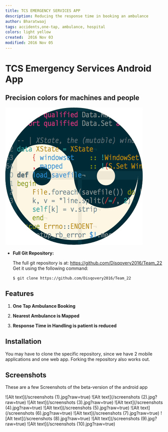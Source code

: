 ```yaml
---
title: TCS EMERGENCY SERVICES APP
description: Reducing the response time in booking an ambulance
author: Bharatwaaj
tags: accidents,one-tap, ambulance, hospital
colors: light yellow
created:  2016 Nov 03
modified: 2016 Nov 05
---
```


TCS Emergency Services Android App
==================================

## Precision colors for machines and people

[![solarized dualmode](https://github.com/altercation/solarized/raw/master/img/solarized-yinyang.png)](#features)


*   **Full Git Repository:**

    The full git repository is at: <https://github.com/Disqovery2016/Team_22>
    Get it using the following command:

        $ git clone https://github.com/Disqovery2016/Team_22


Features
--------

1. **One Tap Ambulance Booking**

2. **Nearest Ambulance is Mapped**

3. **Response Time in Handling is patient is reduced**

Installation
------------

You may have to clone the specific repository, since we have 2 mobile applications and one web app.
Forking the repository also works out.


Screenshots
-----------

These are a few Screenshots of the beta-version of the android app


![Alt text](/screenshots (1).jpg?raw=true)
![Alt text](/screenshots (2).jpg?raw=true)
![Alt text](/screenshots (3).jpg?raw=true)
![Alt text](/screenshots (4).jpg?raw=true)
![Alt text](/screenshots (5).jpg?raw=true)
![Alt text](/screenshots (6).jpg?raw=true)
![Alt text](/screenshots (7).jpg?raw=true)
![Alt text](/screenshots (8).jpg?raw=true)
![Alt text](/screenshots (9).jpg?raw=true)
![Alt text](/screenshots (10).jpg?raw=true)

